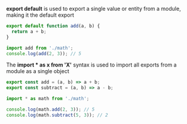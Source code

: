 **export default** is used to export a single value or entity from a module, making it the default export
```javascript
export default function add(a, b) {
  return a + b;
}

import add from './math';
console.log(add(2, 3)); // 5
```

The **import * as x from 'X'** syntax is used to import all exports from a module as a single object

```javascript
export const add = (a, b) => a + b;
export const subtract = (a, b) => a - b;

import * as math from './math';

console.log(math.add(2, 3)); // 5
console.log(math.subtract(5, 3)); // 2
```